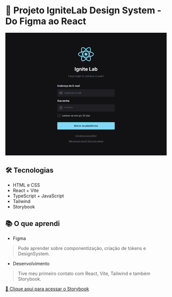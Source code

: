# 🚀 Projeto IgniteLab Design System - Do Figma ao React

![Preview](./.github/PreviewLab.png)

 ## 🛠 Tecnologias  
  - HTML e CSS
  - React + Vite
  - TypeScript + JavaScript
  - Tailwind
  - Storybook

  ## 📚 O que aprendi 
- Figma
> Pude aprender sobre componentização, criação de tokens e DesignSystem.

- Desenvolvimento
> Tive meu primeiro contato com React, Vite, Tailwind e também Storybook.

[🔗 Clique aqui para acessar o Storybook](https://caminsk.github.io/lab-ds/?path=/story/example-introduction--page)




